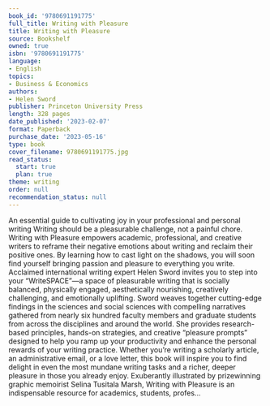 ```yaml
---
book_id: '9780691191775'
full_title: Writing with Pleasure
title: Writing with Pleasure
source: Bookshelf
owned: true
isbn: '9780691191775'
language:
- English
topics:
- Business & Economics
authors:
- Helen Sword
publisher: Princeton University Press
length: 328 pages
date_published: '2023-02-07'
format: Paperback
purchase_date: '2023-05-16'
type: book
cover_filename: 9780691191775.jpg
read_status:
  start: true
  plan: true
theme: writing
order: null
recommendation_status: null
---
```

An essential guide to cultivating joy in your professional and personal writing Writing should be a pleasurable challenge, not a painful chore. Writing with Pleasure empowers academic, professional, and creative writers to reframe their negative emotions about writing and reclaim their positive ones. By learning how to cast light on the shadows, you will soon find yourself bringing passion and pleasure to everything you write. Acclaimed international writing expert Helen Sword invites you to step into your “WriteSPACE”—a space of pleasurable writing that is socially balanced, physically engaged, aesthetically nourishing, creatively challenging, and emotionally uplifting. Sword weaves together cutting-edge findings in the sciences and social sciences with compelling narratives gathered from nearly six hundred faculty members and graduate students from across the disciplines and around the world. She provides research-based principles, hands-on strategies, and creative “pleasure prompts” designed to help you ramp up your productivity and enhance the personal rewards of your writing practice. Whether you’re writing a scholarly article, an administrative email, or a love letter, this book will inspire you to find delight in even the most mundane writing tasks and a richer, deeper pleasure in those you already enjoy. Exuberantly illustrated by prizewinning graphic memoirist Selina Tusitala Marsh, Writing with Pleasure is an indispensable resource for academics, students, profes...

